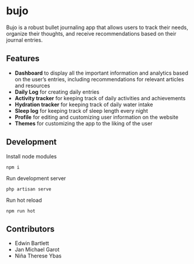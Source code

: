 # bujo
Bujo is a robust bullet journaling app that allows users to track their needs, organize their thoughts, and receive recommendations based on their journal entries.

## Features
- **Dashboard** to display all the important information and analytics based on the user’s entries, including recommendations for relevant articles and resources
- **Daily Log** for creating daily entries
- **Activity tracker** for keeping track of daily activities and achievements
- **Hydration tracker** for keeping track of daily water intake
- **Sleep log** for keeping track of sleep length every night
- **Profile** for editing and customizing user information on the website
- **Themes** for customizing the app to the liking of the user

## Development
Install node modules
```sh-session
npm i
```
Run development server
```sh-session
php artisan serve
```
Run hot reload
```sh-session
npm run hot
```

## Contributors
- Edwin Bartlett
- Jan Michael Garot
- Niña Therese Ybas